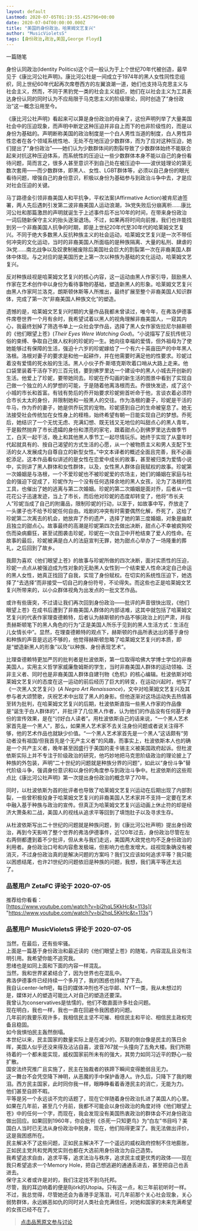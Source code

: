 ```yaml
---
layout: default
Lastmod: 2020-07-05T01:19:55.425796+00:00
date: 2020-07-04T00:00:00.000Z
title: "美国的身份政治，哈莱姆文艺复兴"
author: "MusicVioletsS"
tags: [身份政治,政治,美国,George Floyd]
---
```


一篇随笔  
  
  
  
身份认同政治(Identity Politics)这个词一般认为于上个世纪70年代被创造，最早见于《康比河公社声明》。康比河公社是一间成立于1974年的黑人女性同性恋组织，同上世纪60年代起再次席卷西方的左翼浪潮一道，她们也支持马克思主义与社会主义，然而，不同于黑豹党一类的社会主义组织，她们在以社会主义为工具表达身份认同的同时认为不应局限于马克思主义的阶级理论，同时创造了“身份政治”这一概念沿用至今。  
  
《康比河公社声明》看起来可以算是身份政治的母亲了，这份声明列举了大量美国社会中的压迫现象，而声明中断定这种压迫并非自上而下的也非阶级性的，而是以身份为基础的。声明断称美国的政治制度是一个白人男性当道的制度，白人男性异性恋者在各个领域系统性地、无处不在地压迫少数群体，而为了应对这种压迫，她们提出了“身份政治”——她们认为少数群体间的割裂导致了少数群体始终不能联合起来对抗这种压迫体系，而系统性的压迫让一些少数群体本身不能以自己的身份看待问题，简而言之，很多人甚至意识不到自己处在被压迫中——波伏娃理论的第无数次套用——而少数群体，即黑人、女性、LGBT群体等，必须以自己身份的眼光看待问题，增强自己的身份意识，积极以身份为基础参与到政治斗争中去，才是应对社会压迫的关键。  
  
马丁路德金引领非裔美国人和平抗争，平权法案(Affirmative Action)被肯尼迪签署，两人先后遇刺引发第二波非裔美国人运动浪潮，3k党失败后分崩离析……康比河公社和那篇激昂的声明就诞生于上述事件后不出10年的时间，在带来身份政治一词后随新保守主义的抬头逐渐退场。不过，如果再将时间向前推，我们也许能找到另一个非裔美国人抗争的时期，即是上世纪20年代至30年代的哈莱姆文艺复兴。不同于绝大多数黑人反抗种族主义的社会运动，哈莱姆文艺复兴是一次不带任何冲突的文化运动，当时的非裔美国人所面临的是种族隔离、大量的私刑、肆虐的3k党……南北战争以及奴隶制被废除后美国社会巨大的割裂第一次在非裔美国人群体中体现。与之对应的是美国历史上第一次以种族为基础的文化运动，哈莱姆文艺复兴。  
  
反对种族歧视是哈莱姆文艺复兴的核心内容，这一运动由黑人作家引导，鼓励黑人作家在艺术创作中以身份为看待事物的基础，塑造新黑人的形象。哈莱姆文艺复兴由黑人作家阿兰洛克，朗斯顿休斯等人所推出，最终扩展至整个非裔美国人知识群体，完成了第一次“非裔美国人种族文化”的塑造。  
  
遗憾的是，哈莱姆文艺复兴时期的大量作品我都未曾读过，唯今年，在弗洛伊德事件席卷世界一个月有余时，我希望试着以黑人的视角理解非裔美国人，一窥其内心，我最终划掉了筛选书单上一众社会学作品，选择了黑人女作家佐拉尼尔赫斯顿的《他们眼望上苍》(_Their Eyes Were Watching God_)。“小说描写了反抗传统习俗的束缚、争取自己做人权利的珍妮的一生。她向往幸福的爱情，但外祖母为了使她能够过有保障的生活，强迫十六岁的珍妮嫁给了一个有六十英亩田产的中年黑人洛根。洛根对妻子的要求是和他一起耕作，并在他需要时满足他的性要求。珍妮过着没有爱情的死水般的生活。黑人小伙子乔·斯塔克斯吹着口哨从大路上走来。他口袋里装着干活存下的三百元钱，要到佛罗里达一个建设中的黑人小城去开创新的生活。他爱上了珍妮，要带她同去。珍妮在乔勾画的新生活的图景中看到了实现自己做一个独立的人的梦想的可能，于是随着他离洛根而去。乔很快发迹，成了这个小城的市长和首富。有钱有势后的乔开始要求珍妮俯首听命于他，言谈衣着必须符合市长太太的身份，并限制她和一般黑人的交往。作为洛根的妻子，珍妮是干活的牛马，作为乔的妻子，她是供乔玩赏的宠物。珍妮感到自己的生命被窒息了。她无法接受社会传统加在女性身上的桎梏，始终希望有朝一日能实现自己的梦想。乔死后，她结识了一个无忧无虑、充满幻想、既无钱又无地位的叫甜点心的黑人青年，于是毅然抛弃了市长遗孀的身份和漂亮的家宅，跟着甜点心到佛罗里达去做季节工，白天一起干活，晚上和其他黑人季节工一起尽情玩乐。她终于实现了从童年时代起就具有的、按自己渴望的方式生活的心愿，从一个被物质主义和男人支配下生活的女人发展成为自尊自立的新型女性。”中文本译者的概述全面且完善，我不必画蛇添足。这本作品看似讲述的是女性在恋爱中成长的故事，甚至被归类为爱情小说中，实则讲了黑人群体和女性群体，以及，女性黑人群体自我赋权的故事。珍妮第一次婚姻是与洛根，一个不爱珍妮也不被珍妮爱的农场主，她们的婚姻在家庭与社会的强迫下促成了，珍妮作为一个没有任何选择余地的黑人女孩，沦为了洛根的性工具，也催出了她的逃离与第二次婚姻。珍妮的第二次婚姻是面对乔，后者从一位花花公子迅速发迹，当上了市长，而后他对珍妮的态度却转变了，他将“市长夫人”珍妮当成了自己的附庸品，限制珍妮的行动，以至于，如故事中写，乔放走了一头骡子也不给予珍妮任何自由。戏剧的冲突有时需要偶然化解，乔死了，这给了珍妮第二次离去的机会，她放弃了乔的遗产，选择了她的第三度婚姻，对象是幽默且独立的甜点心。故事最终的高潮是珍妮第四次去做出决断，甜点心不幸被疯狗咬伤而染病癫狂，甚至试图袭击珍妮，珍妮在一次自卫中开枪结束了爱人的性命。在故事的最后，珍妮被满是白人的法庭宣判无罪，她为甜点心举办了一场隆重的葬礼，之后回到了故乡。  
  
我颇为喜欢《他们眼望上苍》的故事与珍妮所做的四次决断，面对实质性的压迫，珍妮一点点从被强迫成为性对象的无助黑人女性到一个结束爱人性命决定自己命运的黑人女性，她真正找回了自我，实现了身份赋权。在切实的系统性压迫下，她选择了“去选择”而非接受一切自己的身份符号，不论得失。而这些也正是哈莱姆文艺复兴所带来的，以小众群体视角为出发点的一批文艺作品。  
  
或许有些唐突，不过请让我们再次回到身份政治——批评的声音很快出现，《他们眼望上苍》在成书后遭到了非裔美国人群体的内部诘难，这其中就包括了哈莱姆文艺复兴的代表作家理查德赖特，后者认为赫斯顿的作品不够\[政治上的\]严肃，并指责赫斯顿笔下的黑人角色的行为“正是美国人所乐于见到的黑人生活方式：生活在儿女情长中”。显然，在理查德赖特的观点下，赫斯顿的作品所表达出的基于身份和种族的声音是远远不够的，他觉得赫斯顿忽略了哈莱姆文艺复兴的本质，即是“塑造新黑人的形象”以及“以种族、身份表现艺术”。  
  
比理查德赖特更加严厉的批判者是杜波依斯，第一位取得哈佛大学博士学位的非裔美国人，实用主义哲学家威廉詹姆斯的学生，当时非裔美国人群体的运动领袖、泛非主义者、同时也是非裔美国人群体自建刊物《危机》的核心编辑。杜波依斯对哈莱姆文艺复兴的态度在这一运动的前后经历了巨大的转变，在运动兴起时，他写了《一次黑人文艺复兴》(_A Negro Art Renaissance_)，文中对哈莱姆文艺复兴及其参与者大颂赞歌，庆祝艺术中出现了黑人的身影。但他逐渐对这场运动失去热情甚至转为批判，在哈莱姆文艺复兴的后期，杜波依斯直指一些黑人作家的作品像是“诞生于白人群体的”，并批评了几位黑人作者，认为他们的作品没有任何基于身份的宣传效果，是在“讨好白人读者”。用杜波依斯自己的话来说，“一个黑人艺术家首先是一个黑人”，那么，如果黑人艺术家不去关注身份问题或者说关注得不够，他的艺术作品也就缺少价值。“一个黑人艺术家首先是一个黑人”这话颇有“劳动者没有祖国/但我首先是个无产主义者”的风趣，而事实上，杜波依斯本人也的确是一个共产主义者，晚年甚至因盛行于美国的麦卡锡主义被美国政府起诉。但杜波依斯实际上并不专注于阶级政治的研究，他巧妙地把马克思阶级政治的理论披上了种族的外包装，声明“二十世纪的问题就是种族分界的问题”，如此以“身份斗争”替代阶级斗争，强调身份意识和以身份的角度参与到政治斗争中。杜波依斯的这些观点比《康比河公社声明》第一次提出身份政治的概念早了70年。  
  
同时，以杜波依斯为首的批评者也导致了哈莱姆文艺复兴运动在后期出现了内部割裂，一些曾积极投身于哈莱姆文艺复兴的非裔美国人艺术家并不支持一定要在艺术中融入基于种族与政治的宣传。但真正为哈莱姆文艺复兴运动画上休止符的却是经济大萧条和二战，美国人的视线从追求平等回到了填饱肚子以及寻求生存。  
  
从杜波依斯写出二十世纪的问题就是种族问题，到《康比河公社声明》提出身份政治，再到今天影响了整个世界的弗洛伊德事件，近120年过去，身份政治尽管在左右两侧都遭到着不少批评，但从未与我们走远，美国两大政党也均不乏身份政治的利用者。身份政治口号和内容愈发极端，但影响力也愈发增大。歧视现象确没有被消灭，不过身份政治真的是解决问题的方案吗？我们又应该如何追求平等？我只能以困惑结尾，也许21世纪的问题依旧是种族的问题，我想，我们离平等还太远了。

            
### 品葱用户 **ZetaFC** 评论于 2020-07-05
        
推荐给你看看：  
[https://www.youtube.com/watch?v=bi2hqL5KkHc&t=113s]( "https://www.youtube.com/watch?v=bi2hqL5KkHc&t=113s")
        


            
### 品葱用户 **MusicVioletsS** 评论于 2020-07-05
        
当然，在最后，还有些牢骚。  
上面是一篇基于身份政治和最近读的《他们眼望上苍》的随笔，内容混乱且没有注明引用。我希望你能不追究我。  
思绪也是如同上面和下面的内容一样混乱。  
当然，我和世界紧紧结合了，因为世界也在混乱中。  
弗洛伊德事件已经持续一个多月了，我的困惑也持续了下去。  
我自认center-left吧，每日的媒体冲剂也不出华邮、NYT一类，我从未想过的是，媒体对人的塑造可能比人对自己的塑造还要深。  
我曾认为conservatives是怯懦的，他们不敢直面许多社会问题。  
现在明白，我也一样，我也一直在回避令我困惑的问题。  
几年前的我要乐观许多，我相信民主坚不可摧、相信民主和平论、相信民主政权完备且稳固。  
如今我惧怕民主轰然倒塌。  
本世纪以来，民主国家的数量实际上是在减少的。苏联的倒台像是民主的落日余晖，美国人似乎还没来得及沾沾自喜，波音767就一头撞向了五角大楼。我们所期待着的一个都未能实现，威权国家前所未有的强大，其势力如同习近平的野心一般扩散。  
国安法终究推广且实施了，民主在独裁者的铁蹄下瞬间变得脆弱且无力。  
这一舞台不会凭空降下神明，从恶魔的手中保护香港人。许久后，只降下了我的眼泪。西方民主国家，此时同你我一样，眼睁睁看着香港民主的消亡，无能为力。  
他们甚至自顾不暇。  
平等是另一个永远谈不完的话题了，现在它伴随着身份政治扎进了美国人的心里。如果在几年前，甚至几个月前，我都不可能会以身份政治的角度对待《他们眼望上苍》中的任何一个字，而现在，我会发现没有美国热衷政治的群体会不对身份政治做出回应。如果回到1960年，你会批判《杀死一只知更鸟》为“白左”书目吗？美国白人当时已无法从身份政治中脱身，现在，他们陷得更深了。我无法做出评价，这是我困惑所在。  
民主解决不了这些问题，正如民主解决不了一个遥远的威权政府控制不住地膨胀，正如民主党共和党两党实则也都在大选前用身份政治为自己造势。  
我希望追求自由，追求平等，追求法治与秩序，追求民主或更优秀的政体——现在我只希望追求一个Memory Hole，把自己想逃避的通通丢进去，甚至把自己也丢进去。  
保守主义者或许是对的，我们注定找不到乌托邦。  
尽管，我的耳边响着的便是Björk的Utopia。只有这一点，和三年前初听时一样。  
不过，我总觉得，尽管她还会为香港手足落泪，可几年前那个关心社会现象，关心弱势群体，永远嫉恶如仇的同时对人类社会充满信任，对她和国家的未来充满希望的女孩已经不在了。
        






> [点击品葱原文参与讨论](https://pincong.rocks/article/21196)

